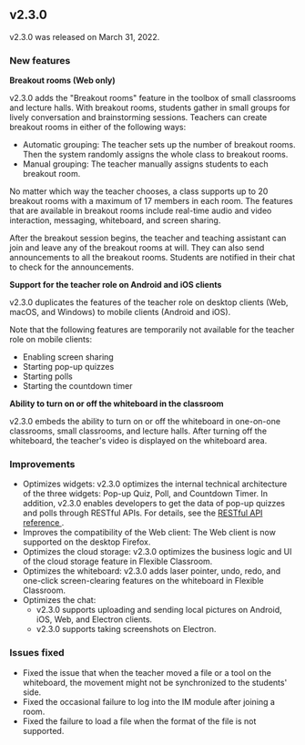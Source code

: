 ## v2.3.0

v2.3.0 was released on March 31, 2022.

### New features

**Breakout rooms (Web only)**

v2.3.0 adds the "Breakout rooms" feature in the toolbox of small classrooms and lecture halls. With breakout rooms, students gather in small groups for lively conversation and brainstorming sessions. Teachers can create breakout rooms in either of the following ways:

- Automatic grouping: The teacher sets up the number of breakout rooms. Then the system randomly assigns the whole class to breakout rooms.
- Manual grouping: The teacher manually assigns students to each breakout room.

No matter which way the teacher chooses, a class supports up to 20 breakout rooms with a maximum of 17 members in each room. The features that are available in breakout rooms include real-time audio and video interaction, messaging, whiteboard, and screen sharing.

After the breakout session begins, the teacher and teaching assistant can join and leave any of the breakout rooms at will. They can also send announcements to all the breakout rooms. Students are notified in their chat to check for the announcements.

**Support for the teacher role on Android and iOS clients**

v2.3.0 duplicates the features of the teacher role on desktop clients (Web, macOS, and Windows) to mobile clients (Android and iOS).

Note that the following features are temporarily not available for the teacher role on mobile clients:

- Enabling screen sharing
- Starting pop-up quizzes
- Starting polls
- Starting the countdown timer

**Ability to turn on or off the whiteboard in the classroom**

v2.3.0 embeds the ability to turn on or off the whiteboard in one-on-one classrooms, small classrooms, and lecture halls. After turning off the whiteboard, the teacher's video is displayed on the whiteboard area.

### Improvements

- Optimizes widgets: v2.3.0 optimizes the internal technical architecture of the three widgets: Pop-up Quiz, Poll, and Countdown Timer. In addition, v2.3.0 enables developers to get the data of pop-up quizzes and polls through RESTful APIs. For details, see the [RESTful API reference ](https://confluence.agoralab.co/pages/viewpage.action?pageId=952997862).
- Improves the compatibility of the Web client: The Web client is now supported on the desktop Firefox.
- Optimizes the cloud storage: v2.3.0 optimizes the business logic and UI of the cloud storage feature in Flexible Classroom.
- Optimizes the whiteboard: v2.3.0 adds laser pointer, undo, redo, and one-click screen-clearing features on the whiteboard in Flexible Classroom.
- Optimizes the chat:
   - v2.3.0 supports uploading and sending local pictures on Android, iOS, Web, and Electron clients.
   - v2.3.0 supports taking screenshots on Electron.

### Issues fixed

- Fixed the issue that when the teacher moved a file or a tool on the whiteboard, the movement might not be synchronized to the students' side.
- Fixed the occasional failure to log into the IM module after joining a room.
- Fixed the failure to load a file when the format of the file is not supported.
